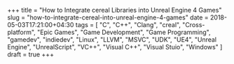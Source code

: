 +++
title = "How to Integrate cereal Libraries into Unreal Engine 4 Games"
slug = "how-to-integrate-cereal-into-unreal-engine-4-games"
date = 2018-05-03T17:21:00+04:30
tags = [ "C", "C++", "Clang", "creal", "Cross-platform", "Epic Games", "Game Development", "Game Programming", "gamedev", "indiedev", "Linux", "LLVM", "MSVC", "UDK", "UE4", "Unreal Engine", "UnrealScript", "VC++", "Visual C++", "Visual Stuio", "Windows" ]
draft = true
+++

<!--more-->
